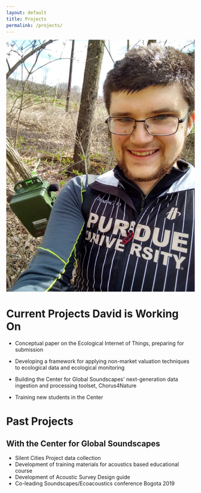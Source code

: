 ```yaml
---
layout: default
title: Projects
permalink: /projects/
---
```

<img src="https://github.com/dtsavage/dtsavage.github.io/raw/master/Images/IMG_20200401_161402136_HDR.jpg" width="600">

# Current Projects David is Working On

* Conceptual paper on the Ecological Internet of Things, preparing for submission

* Developing a framework for applying non-market valuation techniques to ecological data and ecological monitoring

* Building the Center for Global Soundscapes' next-generation data ingestion and processing toolset, Chorus4Nature

* Training new students in the Center

# Past Projects

## With the Center for Global Soundscapes

* Silent Cities Project data collection
* Development of training materials for acoustics based educational course
* Development of Acoustic Survey Design guide
* Co-leading Soundscapes/Ecoacoustics conference Bogota 2019
